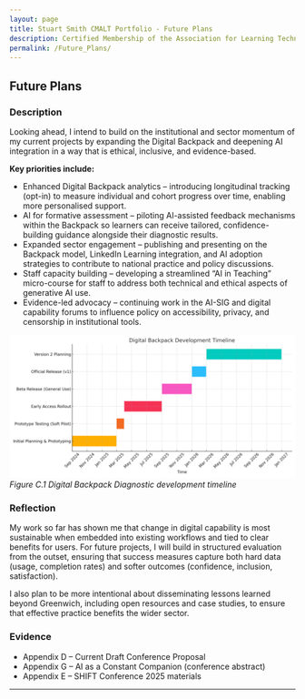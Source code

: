 ```yaml
---
layout: page
title: Stuart Smith CMALT Portfolio - Future Plans
description: Certified Membership of the Association for Learning Technology (CMALT) portfolio of Stuart Smith, MSc, BA (Hons).
permalink: /Future_Plans/
---
```


## Future Plans

### Description

Looking ahead, I intend to build on the institutional and sector momentum of my current projects by expanding the Digital Backpack and deepening AI integration in a way that is ethical, inclusive, and evidence-based.

**Key priorities include:**

- Enhanced Digital Backpack analytics – introducing longitudinal tracking (opt-in) to measure individual and cohort progress over time, enabling more personalised support.
- AI for formative assessment – piloting AI-assisted feedback mechanisms within the Backpack so learners can receive tailored, confidence-building guidance alongside their diagnostic results.
- Expanded sector engagement – publishing and presenting on the Backpack model, LinkedIn Learning integration, and AI adoption strategies to contribute to national practice and policy discussions.
- Staff capacity building – developing a streamlined “AI in Teaching” micro-course for staff to address both technical and ethical aspects of generative AI use.
- Evidence-led advocacy – continuing work in the AI-SIG and digital capability forums to influence policy on accessibility, privacy, and censorship in institutional tools.

![Digital Backpack Diagnostic development timeline](./assets/media/digital_backpack_timeline.png)
*Figure C.1 Digital Backpack Diagnostic development timeline*

### Reflection

My work so far has shown me that change in digital capability is most sustainable when embedded into existing workflows and tied to clear benefits for users. For future projects, I will build in structured evaluation from the outset, ensuring that success measures capture both hard data (usage, completion rates) and softer outcomes (confidence, inclusion, satisfaction).

I also plan to be more intentional about disseminating lessons learned beyond Greenwich, including open resources and case studies, to ensure that effective practice benefits the wider sector.

### Evidence

- Appendix D – Current Draft Conference Proposal
- Appendix G – AI as a Constant Companion (conference abstract)
- Appendix E – SHIFT Conference 2025 materials

---
